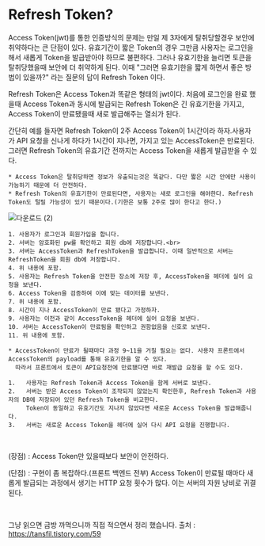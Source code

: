 # Refresh Token?

Access Token(jwt)를 통한 인증방식의 문제는 만일 제 3자에게 탈취당할경우 보안에 취약하다는 큰 단점이 있다. 유효기간이 짧은 Token의 경우 그만큼 사용자는 로그인을 해서 새롭게 Token을 발급받아야 하므로 불편하다. 그러나 유효기한을 늘리면 토큰을 탈취당했을때 보안에 더 취약하게 된다. 이때 "그러면 유효기한을 짧게 하면서 좋은 방법이 있을까?" 라는 질문의 답이 Refresh Token 이다. <br>

Refresh Token은 Access Token과 똑같은 형태의 jwt이다. 처음에 로그인을 완료 했을때 Access Token과 동시에 발급되는 Refresh Token은 긴 유효기한을 가지고, Access Token이 만료됐을때 새로 발급해주는 열쇠가 된다. <br>

간단히 예를 들자면 Refresh Token이 2주 Access Token이 1시간이라 하자.사용자가 API 요청을 신나게 하다가 1시간이 지나면, 가지고 있는 AccessToken은 만료된다. 그러면 Refresh Token의 유효기간 전까지는 Access Token을 새롭게 발급받을 수 있다.

    * Access Token은 탈취당하면 정보가 유출되는것은 똑같다. 다만 짧은 시간 안에만 사용이 가능하기 때문에 더 안전하다.
    * Refresh Token의 유효기한이 만료된다면, 사용자는 새로 로그인을 해야한다. Refresh Token도 털릴 가능성이 있기 때문이다.(기한은 보통 2주로 많이 한다고 한다.)

![다운로드 (2)](https://user-images.githubusercontent.com/82089918/160121005-a07f9643-9c9c-4e2f-abf2-7641e4cd796a.png)

    1. 사용자가 로그인과 회원가입을 합니다.
    2. 서버는 암호화된 pw를 확인하고 회원 db에 저장합니다.<br>
    3. 서버는 AccessToken과 RefreshToken을 발급합니다. 이때 일반적으로 서버는 RefreshToken을 회원 db에 저장합니다.
    4. 위 내용에 포함.
    5. 사용자는 Refresh Token을 안전한 장소에 저장 후, AccessToken을 헤더에 실어 요청을 보낸다.
    6. Access Token을 검증하여 이에 맞는 데이터를 보낸다.
    7. 위 내용에 포함.
    8. 시간이 지나 AccessToken이 만료 됐다고 가정하자.
    9. 사용자는 이전과 같이 AccessToken을 헤더에 실어 요청을 보낸다.
    10. 서버는 AccessToken이 만료됨을 확인하고 권함없음을 신호로 보낸다.
    11. 위 내용에 포함.

    * AccessToken이 만료가 될때마다 과정 9~11을 거칠 필요는 없다. 사용자 프론트에서 AccessToken의 payload를 통해 유효기한을 알 수 있다. 
      따라서 프론트에서 토큰이 API요청전에 만료됐다면 바로 재발급 요청을 할 수도 있다. 

    1.   사용자는 Refresh Token과 Access Token을 함께 서버로 보낸다.
    2.   서버는 받은 Access Token이 조작되지 않았는지 확인한후, Refresh Token과 사용자의 DB에 저장되어 있던 Refresh Token을 비교한다. 
         Token이 동일하고 유효기간도 지나지 않았다면 새로운 Access Token을 발급해줍니다.
    3.   서버는 새로운 Access Token을 헤더에 실어 다시 API 요청을 진행합니다. 

   <br>

(장점) : Access Token만 있을때보다 보안이 안전하다.

(단점) : 구현이 좀 복잡하다.(프론트 백엔드 전부)
         Access Token이 만료될 때마다 새롭게 발급되는 과정에서 생기는 HTTP 요청 횟수가 많다.
         이는 서버의 자원 낭비로 귀결된다.

<br>

그냥 읽으면 금방 까먹으니까 직접 적으면서 정리 했습니다.
출처 : https://tansfil.tistory.com/59
